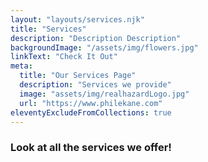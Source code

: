 ```yaml
---
layout: "layouts/services.njk"
title: "Services"
description: "Description Description"
backgroundImage: "/assets/img/flowers.jpg"
linkText: "Check It Out"
meta:
  title: "Our Services Page"
  description: "Services we provide"
  image: "assets/img/realhazardLogo.jpg"
  url: "https://www.philekane.com"  
eleventyExcludeFromCollections: true
---
```


### Look at all the services we offer!
